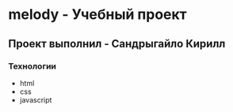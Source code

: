 # melody - Учебный проект
## Проект выполнил - Сандрыгайло Кирилл
### Технологии
- html
- css
- javascript
